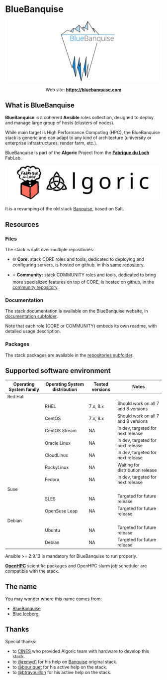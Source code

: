 # BlueBanquise
![BlueBanquise Logo](resources/pictures/BlueBanquise_logo_large.svg)

<p align="center">
  Web site: <a href="https://bluebanquise.com"><b>https://bluebanquise.com</b></a>
</p>

## What is BlueBanquise

**BlueBanquise** is a coherent **Ansible** roles collection, designed to deploy and manage large group of hosts (clusters of nodes).

While main target is High Performance Computing (HPC), the BlueBanquise stack is generic and can adapt to any kind of architecture (university or enterprise infrastructures, render farm, etc.).

BlueBanquise is part of the **Algoric** Project from the [**Fabrique du Loch**](https://www.lafabriqueduloch.org/fr/accueil/) FabLab.

![BlueBanquise Logo](resources/pictures/FabriqueDuLochAlgoric_logo_large.svg)

It is a revamping of the old stack [Banquise](https://github.com/oxedions/banquise), based on Salt.

## Resources

### Files

The stack is split over multiple repositories:

* :globe_with_meridians: **Core:** stack CORE roles and tools, dedicated to deploying and configuring servers, is hosted on github, in this [same repository](https://github.com/bluebanquise/bluebanquise).

* :star: **Community:** stack COMMUNITY roles and tools, dedicated to bring more specialized features on top of CORE, is hosted on github, in the [community repository](https://github.com/bluebanquise/community).

### Documentation

The stack documentation is available on the BlueBanquise website, in [documentation subfolder](https://bluebanquise.com/documentation/).

Note that each role (CORE or COMMUNITY) embeds its own readme, with detailed
usage description.

### Packages

The stack packages are available in the [repositories subfolder](https://bluebanquise.com/repository/).

## Supported software environment

| Operating System family | Operating System distribution | Tested versions    | Notes                               |
| ----------------------- | ----------------------------- | ------------------ | ----------------------------------- |
| Red Hat                 |                               |                    |                                     |
|                         | RHEL                          | 7.x, 8.x           | Should work on all 7 and 8 versions |
|                         | CentOS                        | 7.x, 8.x           | Should work on all 7 and 8 versions |
|                         | CentOS Stream                 | NA                 | In dev, targeted for next release   |
|                         | Oracle Linux                  | NA                 | In dev, targeted for next release   |
|                         | CloudLinux                    | NA                 | In dev, targeted for next release   |
|                         | RockyLinux                    | NA                 | Waiting for distribution release    |
|                         | Fedora                        | NA                 | In dev, targeted for next release   |
| Suse                    |                               |                    |                                     |
|                         | SLES                          | NA                 | Targeted for future release         |
|                         | OpenSuse Leap                 | NA                 | Targeted for future release         |
| Debian                  |                               |                    |                                     |
|                         | Ubuntu                        | NA                 | Targeted for future release         |
|                         | Debian                        | NA                 | Targeted for future release         |

Ansible >= 2.9.13 is mandatory for BlueBanquise to run properly.

**[OpenHPC](https://openhpc.community/downloads/)** scientific packages and OpenHPC slurm job scheduler are compatible with the stack.

## The name

You may wonder where this name comes from:

* [BlueBanquise](https://en.wikipedia.org/wiki/File:Blue_iceberg_in_the_Ilulissat_icefjord.jpg)
* [Blue Iceberg](https://en.wikipedia.org/wiki/Blue_iceberg)

## Thanks

Special thanks:

* to [CINES](https://www.cines.fr/en/) who provided Algoric team with hardware to develop this stack.
* to [@remyd1](https://github.com/remyd1) for his help on [Banquise](https://github.com/oxedions/banquise) original stack.
* to [@bouriquet](https://github.com/bouriquet) for his active help on the stack.
* to [@btravouillon](https://github.com/btravouillon) for his active help on the stack.
